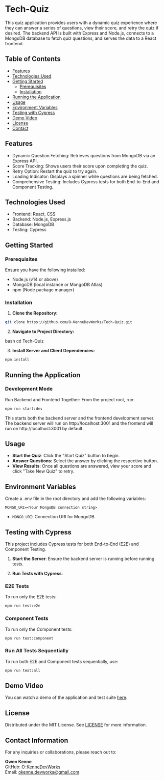 # Tech-Quiz

This quiz application provides users with a dynamic quiz experience where they can answer a series of questions, view their score, and retry the quiz if desired. The backend API is built with Express and Node.js, connects to a MongoDB database to fetch quiz questions, and serves the data to a React frontend.

## Table of Contents
- [Features](#features)
- [Technologies Used](#technologies-used)
- [Getting Started](#getting-started)
    - [Prerequisites](#prerequisites)
    - [Installation](#installation)
- [Running the Application](#running-the-application)
- [Usage](#usage)
- [Environment Variables](#environment-variables)
- [Testing with Cypress](#testing-with-cypress)
- [Demo Video](#demo-video)
- [License](#license)
- [Contact](#contact)

## Features
- Dynamic Question Fetching: Retrieves questions from MongoDB via an Express API.
- Score Tracking: Shows users their score upon completing the quiz.
- Retry Option: Restart the quiz to try again.
- Loading Indicator: Displays a spinner while questions are being fetched.
- Comprehensive Testing: Includes Cypress tests for both End-to-End and Component Testing.

## Technologies Used
- Frontend: React, CSS
- Backend: Node.js, Express.js
- Database: MongoDB
- Testing: Cypress

## Getting Started
### Prerequisites
Ensure you have the following installed:

- Node.js (v14 or above)
- MongoDB (local instance or MongoDB Atlas)
- npm (Node package manager)

### Installation
1. **Clone the Repository:**

```bash
git clone https://github.com/O-KenneDevWorks/Tech-Quiz.git
```

2. **Navigate to Project Directory:**

bash
cd Tech-Quiz

3. **Install Server and Client Dependencies:**

```bash
npm install
```

## Running the Application
### Development Mode

Run Backend and Frontend Together: From the project root, run:

```bash
npm run start:dev
```

This starts both the backend server and the frontend development server. The backend server will run on http://localhost:3001 and the frontend will run on http://localhost:3001 by default.

## Usage
- **Start the Quiz**: Click the "Start Quiz" button to begin.
- **Answer Questions**: Select the answer by clicking the respective button.
- **View Results**: Once all questions are answered, view your score and click "Take New Quiz" to retry.

## Environment Variables
Create a .env file in the root directory and add the following variables:

```plaintext
MONGO_URI=<Your MongoDB connection string>
```

- `MONGO_URI`: Connection URI for MongoDB.

## Testing with Cypress
This project includes Cypress tests for both End-to-End (E2E) and Component Testing.

1. **Start the Server**: Ensure the backend server is running before running tests.

2. **Run Tests with Cypress**:

### E2E Tests
To run only the E2E tests:

```bash
npm run test:e2e
```

### Component Tests
To run only the Component tests:

```bash
npm run test:component
```

### Run All Tests Sequentially
To run both E2E and Component tests sequentially, use:

```bash
npm run test:all
```

## Demo Video

You can watch a demo of the application and test suite [here](https://drive.google.com/file/d/1DKX95XDn9pEYlMdDBEmghcPMURLQYAxE/view).

## License
Distributed under the MIT License. See [LICENSE](LICENSE) for more information.

## Contact Information
For any inquiries or collaborations, please reach out to:

**Owen Kenne**  
GitHub: [O-KenneDevWorks](https://github.com/O-KenneDevWorks)  
Email: okenne.devworks@gmail.com
